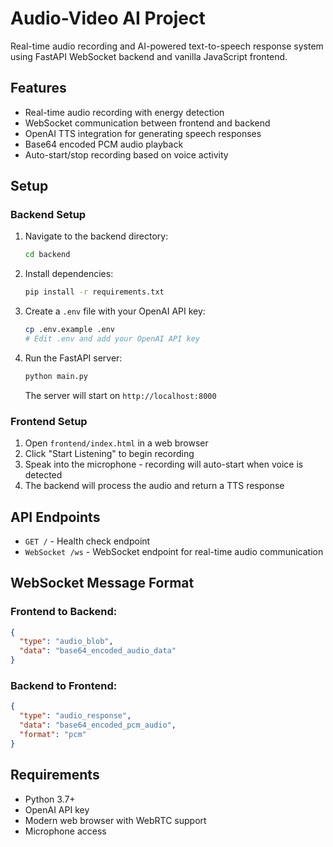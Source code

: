 # Audio-Video AI Project

Real-time audio recording and AI-powered text-to-speech response system using FastAPI WebSocket backend and vanilla JavaScript frontend.

## Features

- Real-time audio recording with energy detection
- WebSocket communication between frontend and backend
- OpenAI TTS integration for generating speech responses
- Base64 encoded PCM audio playback
- Auto-start/stop recording based on voice activity

## Setup

### Backend Setup

1. Navigate to the backend directory:
   ```bash
   cd backend
   ```

2. Install dependencies:
   ```bash
   pip install -r requirements.txt
   ```

3. Create a `.env` file with your OpenAI API key:
   ```bash
   cp .env.example .env
   # Edit .env and add your OpenAI API key
   ```

4. Run the FastAPI server:
   ```bash
   python main.py
   ```

   The server will start on `http://localhost:8000`

### Frontend Setup

1. Open `frontend/index.html` in a web browser
2. Click "Start Listening" to begin recording
3. Speak into the microphone - recording will auto-start when voice is detected
4. The backend will process the audio and return a TTS response

## API Endpoints

- `GET /` - Health check endpoint
- `WebSocket /ws` - WebSocket endpoint for real-time audio communication

## WebSocket Message Format

### Frontend to Backend:
```json
{
  "type": "audio_blob",
  "data": "base64_encoded_audio_data"
}
```

### Backend to Frontend:
```json
{
  "type": "audio_response",
  "data": "base64_encoded_pcm_audio",
  "format": "pcm"
}
```

## Requirements

- Python 3.7+
- OpenAI API key
- Modern web browser with WebRTC support
- Microphone access